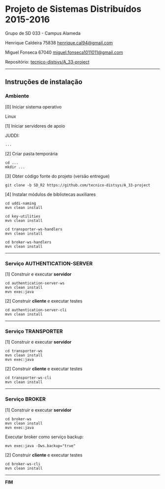 # Projeto de Sistemas Distribuídos 2015-2016 #

Grupo de SD 033 - Campus Alameda

Henrique Caldeira 75838 henrique.cal94@gmail.com

Miguel Fonseca 67040 miguel.fonseca1011011@gmail.com

Repositório:
[tecnico-distsys/A_33-project](https://github.com/tecnico-distsys/A_33-project/)

-------------------------------------------------------------------------------

## Instruções de instalação 


### Ambiente

[0] Iniciar sistema operativo

Linux



[1] Iniciar servidores de apoio

JUDDI:
```
...
```


[2] Criar pasta temporária

```
cd ...
mkdir ...
```


[3] Obter código fonte do projeto (versão entregue)

```
git clone -b SD_R2 https://github.com/tecnico-distsys/A_33-project
```


[4] Instalar módulos de bibliotecas auxiliares

```
cd uddi-naming
mvn clean install
```

```
cd key-utilities
mvn clean install
```

```
cd transporter-ws-handlers
mvn clean install
```

```
cd broker-ws-handlers
mvn clean install
```

-------------------------------------------------------------------------------

### Serviço AUTHENTICATION-SERVER

[1] Construir e executar **servidor**

```
cd authentication-server-ws
mvn clean install
mvn exec:java
```

[2] Construir **cliente** e executar testes

```
cd authentication-server-cli
mvn clean install
```


-------------------------------------------------------------------------------

### Serviço TRANSPORTER

[1] Construir e executar **servidor**

```
cd transporter-ws
mvn clean install
mvn exec:java
```

[2] Construir **cliente** e executar testes

```
cd transporter-ws-cli
mvn clean install
```



-------------------------------------------------------------------------------

### Serviço BROKER

[1] Construir e executar **servidor**

```
cd broker-ws
mvn clean install
mvn exec:java
```

Executar broker como serviço backup:
```
mvn exec:java -Dws.backup="true"
```

[2] Construir **cliente** e executar testes

```
cd broker-ws-cli
mvn clean install
```


-------------------------------------------------------------------------------
**FIM**

